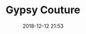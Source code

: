 ---
layout: inner
position: right
title: 'Gypsy Couture'
date: 2018-12-12 21:53
categories: development
tags: Javascript PHP wordpress Ecommerce
featured_image: '/img/posts/gypsy coture.png'

project_link: '#'
button_icon: 'wordpress'
button_text: 'Visit Project'

codebase_link: ''
codebase_icon: ''
codebase_text: ''

lead_text: 'A woocommerce store built from wordpress and a custom theme built from scratch using _s.'
---